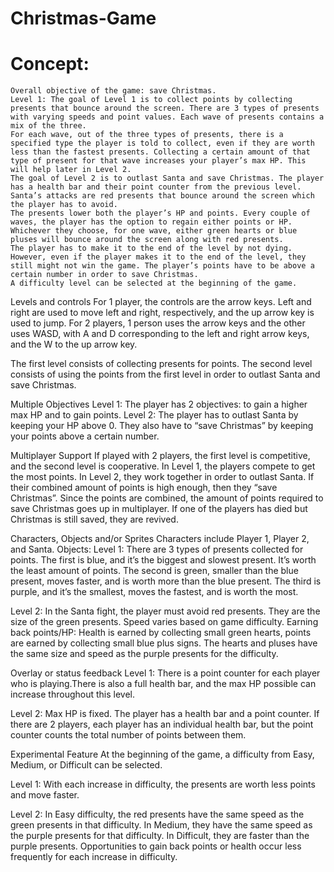 # Christmas-Game

# Concept:
	Overall objective of the game: save Christmas.
	Level 1: The goal of Level 1 is to collect points by collecting presents that bounce around the screen. There are 3 types of presents with varying speeds and point values. Each wave of presents contains a mix of the three.
	For each wave, out of the three types of presents, there is a specified type the player is told to collect, even if they are worth less than the fastest presents. Collecting a certain amount of that type of present for that wave increases your player’s max HP. This will help later in Level 2.
	The goal of Level 2 is to outlast Santa and save Christmas. The player has a health bar and their point counter from the previous level. Santa’s attacks are red presents that bounce around the screen which the player has to avoid.
	The presents lower both the player’s HP and points. Every couple of waves, the player has the option to regain either points or HP. Whichever they choose, for one wave, either green hearts or blue pluses will bounce around the screen along with red presents.
	The player has to make it to the end of the level by not dying. However, even if the player makes it to the end of the level, they still might not win the game. The player’s points have to be above a certain number in order to save Christmas.
	A difficulty level can be selected at the beginning of the game.

Levels and controls
For 1 player, the controls are the arrow keys. Left and right are used to move left and right, respectively, and the up arrow key is used to jump.
For 2 players, 1 person uses the arrow keys and the other uses WASD, with A and D corresponding to the left and right arrow keys, and the W to the up arrow key.

The first level consists of collecting presents for points.
The second level consists of using the points from the first level in order to outlast Santa and save Christmas. 

Multiple Objectives 
Level 1: The player has 2 objectives: to gain a higher max HP and to gain points.
Level 2: The player has to outlast Santa by keeping your HP above 0. They also have to “save Christmas” by keeping your points above a certain number. 

Multiplayer Support
If played with 2 players, the first level is competitive, and the second level is cooperative.
In Level 1, the players compete to get the most points. In Level 2, they work together in order to outlast Santa. If their combined amount of points is high enough, then they “save Christmas”. Since the points are combined, the amount of points required to save Christmas goes up in multiplayer. If one of the players has died but Christmas is still saved, they are revived.

Characters, Objects and/or Sprites
Characters include Player 1, Player 2, and Santa.
Objects:
Level 1: There are 3 types of presents collected for points. The first is blue, and it’s the biggest and slowest present. It’s worth the least amount of points.
The second is green, smaller than the blue present, moves faster, and is worth more than the blue present.
The third is purple, and it’s the smallest, moves the fastest, and is worth the most.

Level 2: In the Santa fight, the player must avoid red presents. They are the size of the green presents. Speed varies based on game difficulty. 
Earning back points/HP:
Health is earned by collecting small green hearts, points are earned by collecting small blue plus signs. The hearts and pluses have the same size and speed as the purple presents for the difficulty.

Overlay or status feedback
Level 1: There is a point counter for each player who is playing.There is also a full health bar, and the max HP possible can increase throughout this level.

Level 2: Max HP is fixed. The player has a health bar and a point counter. If there are 2 players, each player has an individual health bar, but the point counter counts the total number of points between them.

Experimental Feature 
At the beginning of the game, a difficulty from Easy, Medium, or Difficult can be selected.

Level 1: With each increase in difficulty, the presents are worth less points and move faster.

Level 2: In Easy difficulty, the red presents have the same speed as the green presents in that difficulty. In Medium, they have the same speed as the purple presents for that difficulty. In Difficult, they are faster than the purple presents.
Opportunities to gain back points or health occur less frequently for each increase in difficulty.
